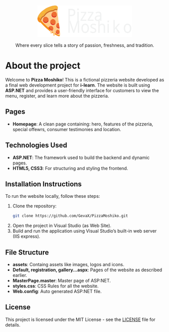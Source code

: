 <br />
<div align="center">
  <a href="https://github.com/GevaX/PizzaMoshiko">
    <img src="assets/logo.svg" alt="Logo" width="300" height="100">
  </a>
  <p align="center">
    Where every slice tells a story of passion, freshness, and tradition.
    <br />
  </p>
</div>

# About the project

Welcome to **Pizza Moshiko**! This is a fictional pizzeria website developed as a final web development project for **i-learn**. The website is built using **ASP.NET** and provides a user-friendly interface for customers to view the menu, register, and learn more about the pizzeria.

## Pages

- **Homepage**: A clean page containing: hero, features of the pizzeria, special offewrs, consumer testimonies and location.

## Technologies Used

- **ASP.NET**: The framework used to build the backend and dynamic pages.
- **HTML5, CSS3**: For structuring and styling the frontend.

## Installation Instructions

To run the website locally, follow these steps:

1. Clone the repository:
   ```bash
   git clone https://github.com/GevaX/PizzaMoshiko.git
1. Open the project in Visual Studio (as Web Site).
1. Build and run the application using Visual Studio’s built-in web server (IIS express).
## File Structure
- **assets**: Containg assets like images, logos and icons.
- **Default, registration, gallery...aspx**: Pages of the website as described earlier.
- **MasterPage.master**: Master page of ASP:NET.
- **styles.css**: CSS Rules for all the website.
- **Web.config**: Auto generated ASP:NET file.
## License
This project is licensed under the MIT License - see the [LICENSE](./LICENSE) file for details.
